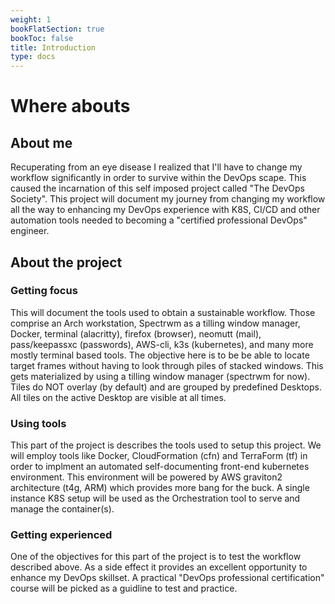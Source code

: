 ```yaml
---
weight: 1
bookFlatSection: true
bookToc: false
title: Introduction
type: docs
---
```


# Where abouts

## About me

Recuperating from an eye disease I realized that I'll have to change my workflow significantly in order to survive within the DevOps scape. This caused the incarnation of this self imposed project called "The DevOps Society". This project will document my journey from changing my workflow all the way to enhancing my DevOps experience with K8S, CI/CD and other automation tools needed to becoming a "certified professional DevOps" engineer. 

## About the project

### Getting focus
This will document the tools used to obtain a sustainable workflow. Those comprise an Arch workstation, Spectrwm as a tilling window manager, Docker, terminal (alacritty), firefox (browser), neomutt (mail), pass/keepassxc (passwords),  AWS-cli, k3s (kubernetes), and many more mostly terminal based tools. The objective here is to be be able to locate target frames without having to look through piles of stacked windows. This gets materialized by using a tilling window manager (spectrwm for now). Tiles do NOT overlay (by default) and are grouped by predefined Desktops. All tiles on the active Desktop are visible at all times.

### Using tools
This part of the project is describes the tools used to setup this project. We will employ tools like Docker, CloudFormation (cfn) and TerraForm (tf) in order to implment an automated self-documenting front-end kubernetes environment. This environment will be powered by AWS graviton2 architecture (t4g, ARM) which provides more bang for the buck. A single instance K8S setup will be used as the Orchestration tool to serve and manage the container(s).

### Getting experienced
One of the objectives for this part of the project is to test the workflow described above. As a side effect it provides an excellent opportunity to enhance my DevOps skillset. A practical "DevOps professional certification" course will be picked as a guidline to test and practice.

